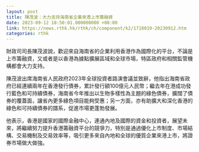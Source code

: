 ```yaml
---
layout: post
title: 陳茂波：大力支持海南省企業來港上市籌融資
date: 2023-09-12 18:50:01.000000000 +08:00
link: https://news.rthk.hk/rthk/ch/component/k2/1718019-20230912.htm
categories: rthk
---
```


財政司司長陳茂波說，歡迎來自海南省的企業利用香港作為國際化的平台，不論是上市籌融資，又或者是以香港為據點擴展區域和全球市場，特區政府和相關監管機構都會大力支持。

陳茂波出席海南省人民政府2023年全球投資者路演會議並致辭，他指出海南省政府已經連續兩年在香港發行債券，累計發行額100億元人民幣；繼去年在港成功發行藍色和可持續債券，海南省今年推出以生物多樣性為主題的綠色債券，擴闊了債券的覆蓋面，讓省內更多綠色項目能夠受惠；另一方面，亦有助擴大和深化香港的綠色和可持續債券的譜系，促進市場更蓬勃發展。

他表示，香港是國家的國際金融中心，連通內地及國際的資金和投資者，展望未來，將繼續努力提升香港籌融資平台的競爭力，特別是通過優化上市制度、市場結構、交易機制及交易效率等，吸引更多來自內地和全球的優質企業來港上市，將證券市場做大做強。
